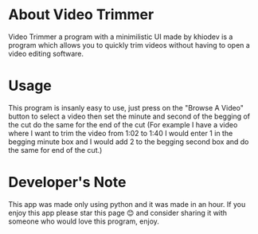 # About Video Trimmer
Video Trimmer a program with a minimilistic UI made by khiodev is a program which allows you to quickly trim videos without having to open a video editing software.

# Usage
This program is insanly easy to use, just press on the "Browse A Video" button to select a video then set the minute and second of the begging of the cut do the same for the end of the cut (For example I have a video where I want to trim the video from 1:02 to 1:40 I would enter 1 in the begging minute box and I would add 2 to the begging second box and do the same for end of the cut.)

# Developer's Note
This app was made only using python and it was made in an hour. If you enjoy this app please star this page 😊 and consider sharing it with someone who would love this program, enjoy.
